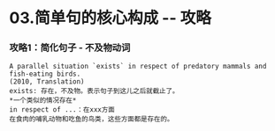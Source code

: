 # 03.简单句的核心构成 -- 攻略

### 攻略1：简化句子 - 不及物动词

```
A parallel situation `exists` in respect of predatory mammals and fish-eating birds.
(2010, Translation)
exists: 存在，不及物。表示句子到这儿之后就截止了。
*一个类似的情况存在*
in respect of ...：在xxx方面
在食肉的哺乳动物和吃鱼的鸟类，这些方面都是存在的。
```